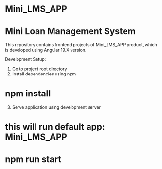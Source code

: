 # Mini_LMS_APP
# Mini Loan Management System

This repository contains frontend projects of Mini_LMS_APP product, which is developed using Angular 19.X version.

Development Setup:
1. Go to project root directory
2. Install dependencies using npm
  # npm install

3. Serve application using development server
# this will run default app: Mini_LMS_APP
  # npm run start


